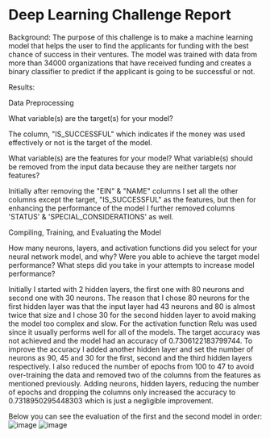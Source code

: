 # Deep Learning Challenge Report 
Background:
The purpose of this challenge is to make a machine learning model that helps the user to find the applicants for funding with the best chance of success in their ventures. The model was trained with data from more than 34000 organizations that have received funding  and creates a binary classifier to predict if the applicant is going to be successful or not. 

Results:

Data Preprocessing

What variable(s) are the target(s) for your model?

The column, "IS_SUCCESSFUL" which indicates if the money was used effectively or not is the target of the model. 

What variable(s) are the features for your model? What variable(s) should be removed from the input data because they are neither targets nor features?

Initially after removing the "EIN" & "NAME" columns I set all the other columns except the target, "IS_SUCCESSFUL" as the features, but then for enhancing the performance of the model I further removed columns 'STATUS' & 'SPECIAL_CONSIDERATIONS' as well. 

Compiling, Training, and Evaluating the Model

How many neurons, layers, and activation functions did you select for your neural network model, and why?
Were you able to achieve the target model performance?
What steps did you take in your attempts to increase model performance?

Initially I started with 2 hidden layers, the first one with 80 neurons and second one with 30 neurons. The reason that I chose 80 neurons for the first hidden layer was that the input layer had 43 neurons and 80 is almost twice that size and I chose 30 for the second hidden layer to avoid making the model too complex and slow. For the activation function Relu was used since it usually performs well for all of the models. The target accuracy was not achieved and the model had an accuracy of 0.7306122183799744. To improve the accuracy I added another hidden layer and set the number of neurons as 90, 45 and 30 for the first, second and the third hidden layers respectively. I also reduced the number of epochs from 100 to 47 to avoid over-training the data and removed two of the columns from the features as mentioned previously. Adding neurons, hidden layers, reducing the number of epochs and dropping the columns only increased the accuracy to 0.7318950295448303 which is just a negligible improvement. 

Below you can see the evaluation of the first and the second model in order:
![image](https://user-images.githubusercontent.com/117786659/229657056-2c4c1b62-35cc-4878-9882-24904db185e6.png)
![image](https://user-images.githubusercontent.com/117786659/229657110-0b0fcb97-2a43-45d0-bb68-672bb4474f41.png)


